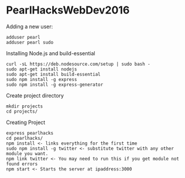 # PearlHacksWebDev2016

Adding a new user:

    adduser pearl
    adduser pearl sudo

Installing Node.js and build-essential

    curl -sL https://deb.nodesource.com/setup | sudo bash -
    sudo apt-get install nodejs
    sudo apt-get install build-essential
    sudo npm install -g express
    sudo npm install -g express-generator

Create project directory

    mkdir projects
    cd projects/

Creating Project

    express pearlhacks
    cd pearlhacks/
    npm install <- links everything for the first time
    sudo npm install -g twitter <- substitute twitter with any other module you want.
    npm link twitter <- You may need to run this if you get module not found errors
    npm start <- Starts the server at ipaddress:3000
